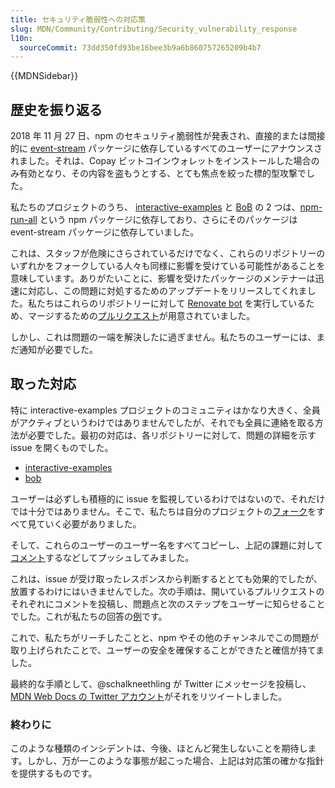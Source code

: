 ```yaml
---
title: セキュリティ脆弱性への対応策
slug: MDN/Community/Contributing/Security_vulnerability_response
l10n:
  sourceCommit: 73dd350fd93be16bee3b9a6b860757265209b4b7
---
```


{{MDNSidebar}}

## 歴史を振り返る

2018 年 11 月 27 日、npm のセキュリティ脆弱性が発表され、直接的または間接的に [event-stream](https://snyk.io/blog/malicious-code-found-in-npm-package-event-stream) パッケージに依存しているすべてのユーザーにアナウンスされました。それは、Copay ビットコインウォレットをインストールした場合のみ有効となり、その内容を盗もうとする、とても焦点を絞った標的型攻撃でした。

私たちのプロジェクトのうち、 [interactive-examples](https://github.com/mdn/interactive-examples/) と [BoB](https://github.com/mdn/bob/) の 2 つは、[npm-run-all](https://www.npmjs.com/package/npm-run-all) という npm パッケージに依存しており、さらにそのパッケージは event-stream パッケージに依存していました。

これは、スタッフが危険にさらされているだけでなく、これらのリポジトリーのいずれかをフォークしている人々も同様に影響を受けている可能性があることを意味しています。ありがたいことに、影響を受けたパッケージのメンテナーは迅速に対応し、この問題に対処するためのアップデートをリリースしてくれました。私たちはこれらのリポジトリーに対して [Renovate bot](https://github.com/marketplace/renovate) を実行しているため、マージするための[プルリクエスト](https://github.com/mdn/interactive-examples/pull/1239/)が用意されていました。

しかし、これは問題の一端を解決したに過ぎません。私たちのユーザーには、まだ通知が必要でした。

## 取った対応

特に interactive-examples プロジェクトのコミュニティはかなり大きく、全員がアクティブというわけではありませんでしたが、それでも全員に連絡を取る方法が必要でした。最初の対応は、各リポジトリーに対して、問題の詳細を示す issue を開くものでした。

- [interactive-examples](https://github.com/mdn/interactive-examples/issues/1242)
- [bob](https://github.com/mdn/bob/issues/184)

ユーザーは必ずしも積極的に issue を監視しているわけではないので、それだけでは十分ではありません。そこで、私たちは自分のプロジェクトの[フォーク](https://github.com/mdn/interactive-examples/network/members)をすべて見ていく必要がありました。

そして、これらのユーザーのユーザー名をすべてコピーし、上記の課題に対して[コメント](https://github.com/mdn/interactive-examples/issues/1242#issuecomment-442110598)するなどしてプッシュしてみました。

これは、issue が受け取ったレスポンスから判断するととても効果的でしたが、放置するわけにはいきませんでした。次の手順は、開いているプルリクエストのそれぞれにコメントを投稿し、問題点と次のステップをユーザーに知らせることでした。これが私たちの回答の[例](https://github.com/mdn/interactive-examples/pull/1144)です。

これで、私たちがリーチしたことと、npm やその他のチャンネルでこの問題が取り上げられたことで、ユーザーの安全を確保することができたと確信が持てました。

最終的な手順として、@schalkneethling が Twitter にメッセージを投稿し、[MDN Web Docs の Twitter アカウント](https://twitter.com/schalkneethling/status/1067436637385179136)がそれをリツイートしました。

### 終わりに

このような種類のインシデントは、今後、ほとんど発生しないことを期待します。しかし、万が一このような事態が起こった場合、上記は対応策の確かな指針を提供するものです。
